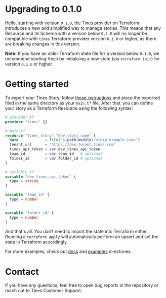 # Upgrading to 0.1.0

Hello, starting with version `0.1.0`, the Tines provider on Terraform introduces a new and simplified way to manage stories. This means that any Resource and its Schema with a version below `0.1.0` will no longer be compatible with `tines` Terraform provider version `0.1.0` or higher, as there are breaking changes in this version.

**Note:** If you have an older Terraform state file for a version below `0.1.0`, we recommend starting fresh by initializing a new state (via `terraform init`) for version `0.1.0` or higher.

# Getting started

To export your Tines Story, follow [these instructions](https://www.tines.com/docs/stories/importing-and-exporting#exporting-stories) and place the exported filed in the same directory as your `main.tf` file. After that, you can define your story as a Terraform Resource using the following syntax:

```terraform
# provider.tf
provider "tines" {}

# main.tf
resource "tines_story" "dev_story_name" {
  data            = file("${path.module}/story-example.json")
  tenant_url      = "https://dev-tenant.tines.com"
  tines_api_token = var.dev_tines_api_token
  team_id         = var.team_id   # optional
  folder_id       = var.folder_id # optional
}

# variable.tf
variable "dev_tines_api_token" {
  type = string
}

variable "team_id" {
  type = number
}

variable "folder_id" {
  type = number
}
```

And that's all. You don't need to import the state into Terraform either. Running a `terraform apply` will automatically perform an upsert and set the state in Terraform accordingly.

For more examples, check out [docs](https://github.com/tines/terraform-provider-tines/tree/main/docs) and [examples](https://github.com/tines/terraform-provider-tines/tree/main/examples) directories.

# Contact

If you have any questions, feel free to open bug reports in the repository or reach out to Tines Customer Support.
